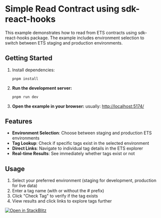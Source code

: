 # Simple Read Contract using sdk-react-hooks

This example demonstrates how to read from ETS contracts using sdk-react-hooks package. The example includes environment selection to switch between ETS staging and production environments.

## Getting Started

1. Install dependencies:

   ```bash
   pnpm install
   ```

2. **Run the development server:**

   ```bash
   pnpm run dev
   ```

3. **Open the example in your browser:**
usually: [http://localhost:5174/](http://localhost:5174/)

## Features

- **Environment Selection**: Choose between staging and production ETS environments
- **Tag Lookup**: Check if specific tags exist in the selected environment
- **Direct Links**: Navigate to individual tag details in the ETS explorer
- **Real-time Results**: See immediately whether tags exist or not

## Usage

1. Select your preferred environment (staging for development, production for live data)
2. Enter a tag name (with or without the # prefix)
3. Click "Check Tag" to verify if the tag exists
4. View results and click links to explore tags further

[![Open in StackBlitz](https://developer.stackblitz.com/img/open_in_stackblitz.svg)](https://stackblitz.com/github/ethereum-tag-service/ets/tree/main/examples/sdk-react-hooks/read-contract)
